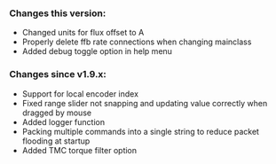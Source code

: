 ### Changes this version:
- Changed units for flux offset to A
- Properly delete ffb rate connections when changing mainclass
- Added debug toggle option in help menu

### Changes since v1.9.x:
- Support for local encoder index
- Fixed range slider not snapping and updating value correctly when dragged by mouse
- Added logger function
- Packing multiple commands into a single string to reduce packet flooding at startup
- Added TMC torque filter option